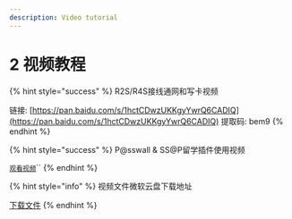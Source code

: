 ```yaml
---
description: Video tutorial
---
```


# 2 视频教程

{% hint style="success" %}
R2S/R4S接线通网和写卡视频

链接: [https://pan.baidu.com/s/1hctCDwzUKKgyYwrQ6CADIQ](https://pan.baidu.com/s/1hctCDwzUKKgyYwrQ6CADIQ)  提取码: bem9
{% endhint %}

{% hint style="success" %}
P@sswall & SS@P留学插件使用视频

[`观看视频`](https://www.aliyundrive.com/s/T496heC7KDw)``
{% endhint %}

{% hint style="info" %}
视频文件微软云盘下载地址

[下载文件](https://cccscls-my.sharepoint.com/personal/boss\_jldjld\_com/\_layouts/15/onedrive.aspx?id=%2Fpersonal%2Fboss%5Fjldjld%5Fcom%2FDocuments%2F%E8%A7%86%E9%A2%91%E6%95%99%E7%A8%8B)
{% endhint %}

